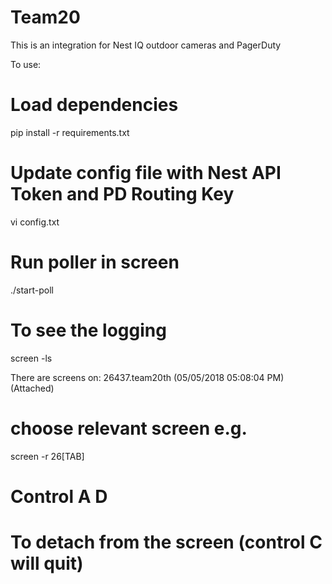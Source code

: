 # Team20

This is an integration for Nest IQ outdoor cameras and PagerDuty

To use:

# Load dependencies
pip install -r requirements.txt

# Update config file with Nest API Token and PD Routing Key
vi config.txt

# Run poller in screen
./start-poll

# To see the logging
screen -ls

There are screens on:
	26437.team20th	(05/05/2018 05:08:04 PM)	(Attached)

# choose relevant screen e.g.
screen -r 26[TAB]

# Control A D
# To detach  from the screen (control C will quit)